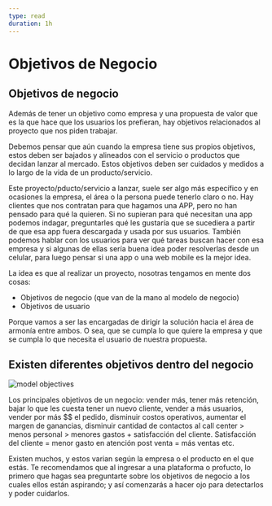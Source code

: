 ```yaml
---
type: read
duration: 1h
---
```


# Objetivos de Negocio

## Objetivos de negocio

Además de tener un objetivo como empresa y una propuesta de valor que es la que
hace que los usuarios los prefieran, hay objetivos relacionados al proyecto que
nos piden trabajar.

Debemos pensar que aún cuando la empresa tiene sus propios objetivos, estos
deben ser bajados y alineados con el servicio o productos que decidan lanzar al
mercado. Estos objetivos deben ser cuidados y medidos a lo largo de la vida de
un producto/servicio.

Este proyecto/pducto/servicio a lanzar, suele ser algo más específico y en
ocasiones la empresa, el área o la persona puede tenerlo claro o no. Hay
clientes que nos contratan para que hagamos una APP, pero no han pensado para
qué la quieren. Si no supieran para qué necesitan una app podemos indagar,
preguntarles qué les gustaría que se sucediera a partir de que esa app fuera
descargada y usada por sus usuarios. También podemos hablar con los usuarios
para ver qué tareas buscan hacer con esa empresa y si algunas de ellas sería
buena idea poder resolverlas desde un celular, para luego pensar si una app o
una web mobile es la mejor idea.

La idea es que al realizar un proyecto, nosotras tengamos en mente dos cosas:

- Objetivos de negocio (que van de la mano al modelo de negocio)
- Objetivos de usuario

Porque vamos a ser las encargadas de dirigir la solución hacia el área de
armonía entre ambos. O sea, que se cumpla lo que quiere la empresa y que se
cumpla lo que necesita el usuario de nuestra propuesta.

## Existen diferentes objetivos dentro del negocio

![model objectives](https://image.ibb.co/b2KwpJ/modelobj.png)

Los principales objetivos de un negocio: vender más, tener más retención, bajar
lo que les cuesta tener un nuevo cliente, vender a más usuarios, vender por más
$$ el pedido, disminuir costos operativos, aumentar el margen de ganancias,
disminuir cantidad de contactos al call center > menos personal > menores
gastos + satisfacción del cliente. Satisfacción del cliente = menor gasto en
atención post venta = más ventas etc.

Existen muchos, y estos varian según la empresa o el producto en el que estás.
Te recomendamos que al ingresar a una plataforma o profucto, lo primero que
hagas sea preguntarte sobre los objetivos de negocio a los cuales ellos están
aspirando; y así comenzarás a hacer ojo para detectarlos y poder cuidarlos.
